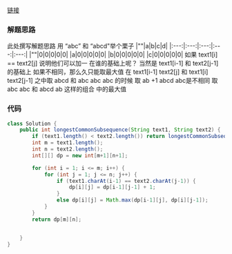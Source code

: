 [链接](https://leetcode-cn.com/problems/longest-common-subsequence/solution/java-dong-tai-gui-hua-shuang-chuan-by-us-4l39/)


### 解题思路
此处撰写解题思路
用 “abc” 和 “abcd"举个栗子
|""|a|b|c|d|
|:---:|:---:|:---:|:---:|:---:|
|""|0|0|0|0|0|
|a|0|0|0|0|0|
|b|0|0|0|0|0|
|c|0|0|0|0|0|
如果
text1[i] == text2[j]
说明他们可以加一 在谁的基础上呢？
当然是 text1[i-1] 和 text2[j-1] 的基础上
如果不相同，那么久只能取最大值
在 text1[i-1] text2[j]
和 text1[i] text2[j-1] 之中取
abcd 和 abc
abc abc 的时候 取 ab +1
abcd abc是不相同 取 abc abc 和 abcd ab 这样的组合 中的最大值



### 代码

```java
class Solution {
    public int longestCommonSubsequence(String text1, String text2) {
        if (text1.length() < text2.length()) return longestCommonSubsequence(text2, text1);
        int m = text1.length();
        int n = text2.length();
        int[][] dp = new int[m+1][n+1];

        for (int i = 1; i <= m; i++) {
            for (int j = 1; j <= n; j++) {
                if (text1.charAt(i-1) == text2.charAt(j-1)) {
                    dp[i][j] = dp[i-1][j-1] + 1;
                }
                else dp[i][j] = Math.max(dp[i-1][j], dp[i][j-1]);
            }
        }
        return dp[m][n];


    }
}
```

